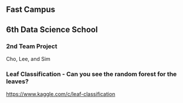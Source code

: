 ## Fast Campus 
## 6th Data Science School
### 2nd Team Project
Cho, Lee, and Sim

### Leaf Classification - Can you see the random forest for the leaves?

https://www.kaggle.com/c/leaf-classification

